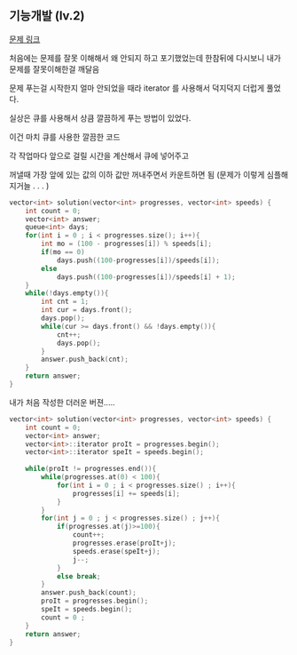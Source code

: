 ## 기능개발 (lv.2)

[문제 링크](https://programmers.co.kr/learn/courses/30/lessons/42586)


처음에는 문제를 잘못 이해해서 왜 안되지 하고 포기했었는데 한참뒤에 다시보니 내가 문제를 잘못이해한걸 깨달음

문제 푸는걸 시작한지 얼마 안되었을 때라 iterator 를 사용해서 덕지덕지 더럽게 풀었다.

실상은 큐를 사용해서 상큼 깔끔하게 푸는 방법이 있었다.

이건 마치 큐를 사용한 깔끔한 코드

각 작업마다 앞으로 걸릴 시간을 계산해서 큐에 넣어주고

꺼낼때 가장 앞에 있는 값의 이하 값만 꺼내주면서 카운트하면 됨 (문제가 이렇게 심플해지거늘 . . . )

```c++
vector<int> solution(vector<int> progresses, vector<int> speeds) {
    int count = 0;
    vector<int> answer;
    queue<int> days;
    for(int i = 0 ; i < progresses.size(); i++){
        int mo = (100 - progresses[i]) % speeds[i];
        if(mo == 0)
            days.push((100-progresses[i])/speeds[i]);
        else 
            days.push((100-progresses[i])/speeds[i] + 1);
    }
    while(!days.empty()){
        int cnt = 1;
        int cur = days.front();
        days.pop();
        while(cur >= days.front() && !days.empty()){
            cnt++;
            days.pop();
        }
        answer.push_back(cnt);
    }    
    return answer;
}
```



내가 처음 작성한 더러운 버젼.....

```c++
vector<int> solution(vector<int> progresses, vector<int> speeds) {
    int count = 0;
    vector<int> answer;
    vector<int>::iterator proIt = progresses.begin();
    vector<int>::iterator speIt = speeds.begin();    
    
    while(proIt != progresses.end()){        
        while(progresses.at(0) < 100){
            for(int i = 0 ; i < progresses.size() ; i++){
                progresses[i] += speeds[i];                
            }                        
        }        
        for(int j = 0 ; j < progresses.size() ; j++){            
            if(progresses.at(j)>=100){                
                count++;
                progresses.erase(proIt+j);
                speeds.erase(speIt+j);                                
                j--;
            }            
            else break;            
        }   
        answer.push_back(count);        
        proIt = progresses.begin();
        speIt = speeds.begin();    
        count = 0 ;
    }
    return answer;
}
```